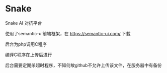# Snake
Snake AI 对抗平台

使用了semantic-ui前端框架，在 https://semantic-ui.com/ 下载

后台为php调用C程序

编译C程序在上传后进行

后台需要定期杀超时程序，不知何故github不允许上传该文件，在服务器中有备份
